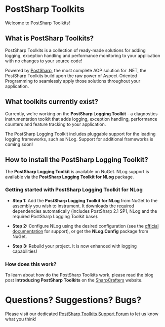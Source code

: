 # ﻿PostSharp Toolkits


Welcome to PostSharp Toolkits!

## What is PostSharp Toolkits?


PostSharp Toolkits is a collection of ready-made solutions for adding logging, exception handling and performance monitoring to your application with no changes to your source code!

Powered by [PostSharp](http://www.sharpcrafters.com), the most complete AOP solution for .NET, the PostSharp Toolkits build upon the raw power of Aspect-Oriented Programming to seamlessly apply those solutions throughout your application.


## What toolkits currently exist?

Currently, we're working on the **PostSharp Logging Toolkit** - a diagnostics instrumentation toolkit that adds logging, exception handling, performance counters and feature tracking to your application.

The PostSharp Logging Toolkit includes pluggable support for the leading logging frameworks, such as NLog. Support for additional frameworks is coming soon!

## How to install the PostSharp Logging Toolkit?

The **PostSharp Logging Toolkit** is available on NuGet. NLog support is available via the **PostSharp Logging Toolkit for NLog** package.

### Getting started with PostSharp Logging Toolkit for NLog

 - **Step 1:** Add the **PostSharp Logging Toolkit for NLog** from NuGet to the assembly you wish to instrument. It downloads the required dependencies automatically (includes PostSharp 2.1 SP1, NLog and the required PostSharp Logging Toolkit base).  

 - **Step 2:** Configure NLog using the desired configuration (see the [official documentation](http://nlog-project.org/wiki/Configuration_file) for support), or get the **NLog.Config** package from NuGet.

 - **Step 3:** Rebuild your project. It is now enhanced with logging capabilities!

### How does this work?

To learn about how do the PostSharp Toolkits work, please read the blog post **Introducing PostSharp Toolkits** on the [SharpCrafters](http://www.sharpcrafters.com) website.


# Questions? Suggestions? Bugs?

Please visit our dedicated [PostSharp Toolkits Support Forum](http://www.sharpcrafters.com/forum/Group27.aspx) to let us know what you think!